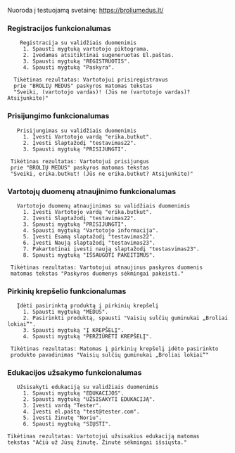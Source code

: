 ﻿Nuoroda į testuojamą svetainę: https://broliumedus.lt/

 ### **Registracijos funkcionalumas**  
        Registracija su validžiais duomenimis
         1. Spausti mygtuką vartotojo piktograma.
         2. Įvedamas atsitiktinai sugeneruotas El.paštas.
         3. Spausti mygtuką "REGISTRUOTIS".
         4. Spausti mygtuką "Paskyra".

      Tikėtinas rezultatas: Vartotojui prisiregistravus 
      prie "BROLIŲ MEDUS" paskyros matomas tekstas 
      "Sveiki, (vartotojo vardas)! (Jūs ne (vartotojo vardas)? Atsijunkite)"
### **Prisijungimo funkcionalumas**
       Prisijungimas su validžiais duomenimis
         1. Įvesti Vartotojo vardą "erika.butkut".
         2. Įvesti Slaptažodį "testavimas22".
         3. Spausti mygtuką "PRISIJUNGTI".

     Tikėtinas rezultatas: Vartotojui prisijungus 
     prie "BROLIŲ MEDUS" paskyros matomas tekstas   
     "Sveiki, erika.butkut! (Jūs ne erika.butkut? Atsijunkite)"
### **Vartotojų duomenų atnaujinimo funkcionalumas**
       Vartotojo duomenų atnaujinimas su validžiais duomenimis
         1. Įvesti Vartotojo vardą "erika.butkut".
         2. Įvesti Slaptažodį "testavimas22".
         3. Spausti mygtuką "PRISIJUNGTI".
         4. Spausti mygtuką "Vartotojo informacija".
         5. Įvesti Esamą slaptažodį "testavimas22".
         6. Įvesti Naują slaptažodį "testavimas23".
         7. Pakartotinai įvesti naują slaptažodį "testasvimas23".
         8. Spausti mygtuką "IŠSAUGOTI PAKEITIMUS".

     Tikėtinas rezultatas: Vartotojui atnaujinus paskyros duomenis       
     matomas tekstas "Paskyros duomenys sėkmingai pakeisti."
### **Pirkinių krepšelio funkcionalumas**
       Įdėti pasirinktą produktą į pirkinių krepšelį
         1. Spausti mygtuką "MEDUS".
         2. Pasirinkti produktą, spausti "Vaisių sulčių guminukai „Broliai lokiai“".
         3. Spausti mygtuką "Į KREPŠELĮ".
         4. Spausti mygtuką "PERŽIŪRĖTI KREPŠELĮ".

     Tikėtinas rezultatas: Matomas į pirkinių krepšelį įdėto pasirinkto         
     produkto pavadinimas "Vaisių sulčių guminukai „Broliai lokiai“"
### **Edukacijos užsakymo funkcionalumas**
       Užsisakyti edukaciją su validžiais duomenimis
         1. Spausti mygtuką "EDUKACIJOS".
         2. Spausti mygtuką "UŽSISAKYTI EDUKACIJĄ".
         3. Įvesti vardą "Tester".
         4. Įvesti el.paštą "test@tester.com".
         5. Įvesti žinutę "Noriu".
         6. Spausti mygtuką "SIŲSTI".

    Tikėtinas rezultatas: Vartotojui užsisakius edukaciją matomas      
    tekstas "Ačiū už Jūsų žinutę. Žinutė sėkmingai išsiųsta."




